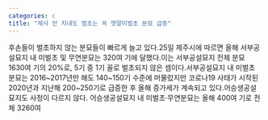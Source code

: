 ```yaml
---
categories: c
title: "제사 안 지내도 벌초는 꼭 옛말미벌초 분묘 급증"
---
```

후손들이 벌초하지 않는 분묘들이 빠르게 늘고 있다.25일 제주시에 따르면 올해 서부공설묘지 내 미벌초 및 무연분묘는 320여 기에 달했다.이는 서부공설묘지 전체 분묘 1630여 기의 20%로, 5기 중 1기 꼴로 벌초되지 않은 셈이다.서부공설묘지 내 미벌초 분묘는 2016~2017년만 해도 140~150기 수준에 머물렀지만 코로나19 사태가 시작된 2020년과 지난해 200~250기로 급증한 후 올해 증가세가 계속되고 있다.어승생공설묘지도 사정이 다르지 않다. 어승생공설묘지 내 미벌초‧무연분묘는 올해 400여 기로 전체 3260여